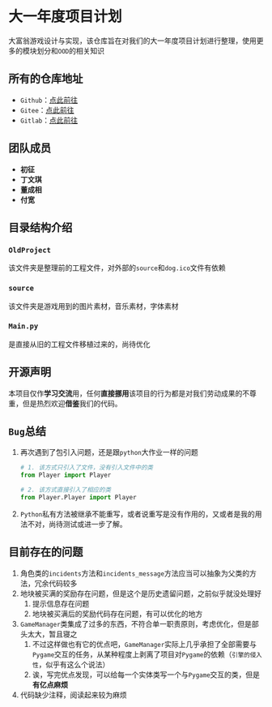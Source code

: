 # 大一年度项目计划

大富翁游戏设计与实现，该仓库旨在对我们的大一年度项目计划进行整理，使用更多的模块划分和`OOD`的相关知识

## 所有的仓库地址

- `Github`：[点此前往](https://github.com/HITWH-18-331/Monopoly)
- `Gitee`：[点此前往](https://gitee.com/rikdon/Monopoly)
- `Gitlab`：[点此前往](https://gitlab.com/Rik-Don/monopoly)

## 团队成员

- **初征**
- **丁文琪**
- **董成相**
- **付宽**

## 目录结构介绍

### `OldProject`

该文件夹是整理前的工程文件，对外部的`source`和`dog.ico`文件有依赖

### `source`

该文件夹是游戏用到的图片素材，音乐素材，字体素材

### `Main.py`

是直接从旧的工程文件移植过来的，尚待优化

## 开源声明

本项目仅作**学习交流**用，任何**直接挪用**该项目的行为都是对我们劳动成果的不尊重，但是热烈欢迎**借鉴**我们的代码。

## `Bug`总结

1. 再次遇到了包引入问题，还是跟`python`大作业一样的问题

    ```python
    # 1. 该方式只引入了文件，没有引入文件中的类
    from Player import Player
    
    # 2. 该方式直接引入了相应的类
    from Player.Player import Player
    ```

2. `Python`私有方法被继承不能重写，或者说重写是没有作用的，又或者是我的用法不对，尚待测试或进一步了解。

## 目前存在的问题

1. 角色类的`incidents`方法和`incidents_message`方法应当可以抽象为父类的方法，冗余代码较多
2. 地块被买满的奖励存在问题，但是这个是历史遗留问题，之前似乎就没处理好
    1. 提示信息存在问题
    2. 地块被买满后的奖励代码存在问题，有可以优化的地方
3. `GameManager`类集成了过多的东西，不符合单一职责原则，考虑优化，但是部头太大，暂且寝之
    1. 不过这样做也有它的优点吧，`GameManager`实际上几乎承担了全部需要与`Pygame`交互的任务，从某种程度上剥离了项目对`Pygame`的依赖（`引擎的侵入性`，似乎有这么个说法）
    2. 诶，写完优点发现，可以给每一个实体类写一个与`Pygame`交互的类，但是**有亿点麻烦**
4. 代码缺少注释，阅读起来较为麻烦
